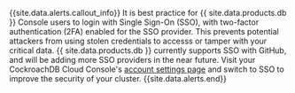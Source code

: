 {{site.data.alerts.callout_info}}
It is best practice for {{ site.data.products.db }} Console users to login with Single Sign-On (SSO), with two-factor authentication (2FA) enabled for the SSO provider. This prevents potential attackers from using stolen credentials to accesss or tamper with your critical data.
{{ site.data.products.db }} currently supports SSO with GitHub, and will be adding more SSO providers in the near future.
Visit your CockroachDB Cloud Console's [account settings page](https://cockroachlabs.cloud/account/profile) and switch to SSO to improve the security of your cluster.
{{site.data.alerts.end}}
